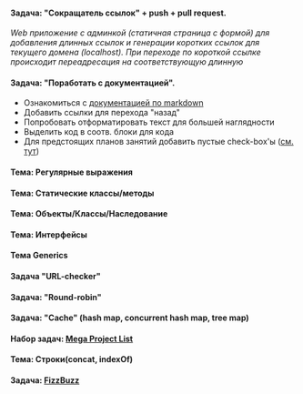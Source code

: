 #### Задача: "Сокращатель ссылок" + push + pull request.

_Web приложение с админкой (статичная страница с формой) для добавления длинных ссылок 
и генерации коротких ссылок для текущего домена (localhost).
При переходе по короткой ссылке происходит переадресация на соответствующую длинную_
  
#### Задача: "Поработать с документацией". 

- Ознакомиться с [документацией по markdown](https://guides.github.com/features/mastering-markdown/)
- Добавить ссылки для перехода "назад"
- Попробовать отформатировать текст для большей наглядности
- Выделить код в соотв. блоки для кода
- Для предстоящих планов занятий добавить пустые check-box'ы ([см. тут](block1/Lesson_plan_1.md))

#### Тема: Регулярные выражения

#### Тема: Статические классы/методы

#### Тема: Объекты/Классы/Наследование

#### Тема: Интерфейсы

#### Тема Generics

#### Задача "URL-checker"

#### Задача: "Round-robin"

#### Задача: "Cache" (hash map, concurrent hash map, tree map)

#### Набор задач: [Mega Project List](https://github.com/karan/Projects)

#### Тема: Строки(concat, indexOf)

#### Задача: [FizzBuzz](../first-ilya/src/main/java/com/prvz/draft/FizzBuzz.java)
